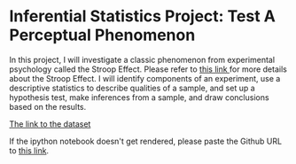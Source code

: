 <H1>Inferential Statistics Project: Test A Perceptual Phenomenon</H1>

In this project, I will investigate a classic phenomenon from experimental
psychology called the Stroop Effect. Please refer to <a href='https://www.verywellmind.com/what-is-the-stroop-effect-2795832'> this link </a>
for more details about the Stroop Effect. I will identify components of an experiment, use a
descriptive statistics to describe qualities of a sample, and set up a hypothesis test, 
make inferences from a sample, and draw conclusions based on the results.

<a href ='https://drive.google.com/file/d/0B9Yf01UaIbUgQXpYb2NhZ29yX1U/view'> The link to the dataset</a> 

If the ipython notebook doesn't get rendered, please paste the Github URL to <a href='https://nbviewer.jupyter.org/'>this link</a>.
